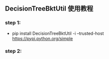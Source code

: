 ## DecisionTreeBktUtil 使用教程
### step 1: 
* pip install DecisionTreeBktUtil -i –trusted-host https://pypi.python.org/simple

### step 2:
